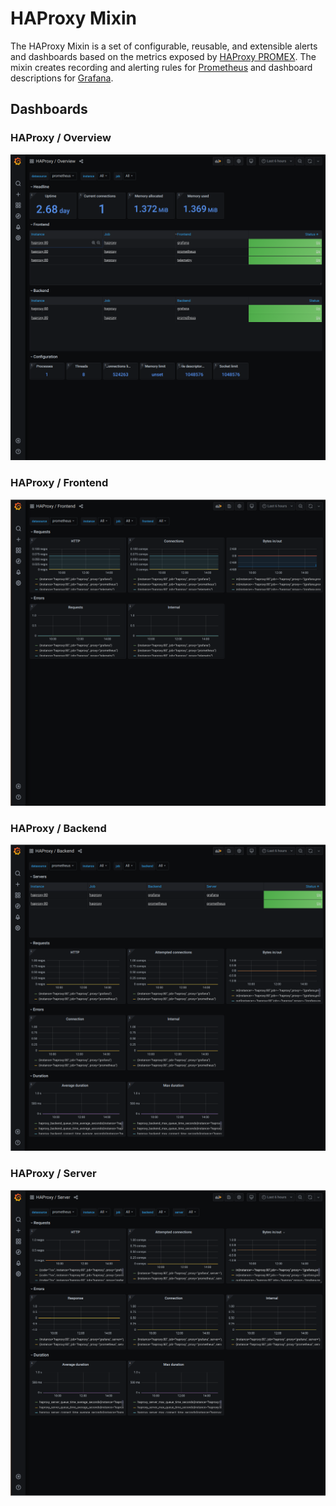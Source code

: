 # HAProxy Mixin

The HAProxy Mixin is a set of configurable, reusable, and extensible alerts and dashboards based on the metrics exposed by [HAProxy PROMEX](https://github.com/haproxy/haproxy/tree/master/addons/promex).
The mixin creates recording and alerting rules for [Prometheus](https://prometheus.io) and dashboard descriptions for [Grafana](https://grafana.com/).

## Dashboards

### HAProxy / Overview
![HAProxy / Overview dashboard](img/haproxy-overview.png)
### HAProxy / Frontend
![HAProxy / Frontend dashboard](img/haproxy-frontend.png)
### HAProxy / Backend
![HAProxy / Backend dashboard](img/haproxy-backend.png)
### HAProxy / Server
![HAProxy / Server dashboard](img/haproxy-server.png)
